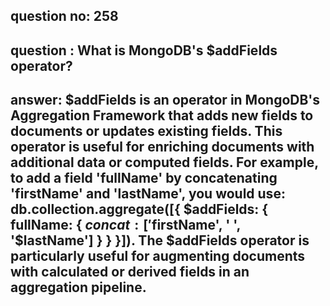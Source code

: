 
      
## question no: 258

## question : What is MongoDB's $addFields operator?

## answer: $addFields is an operator in MongoDB's Aggregation Framework that adds new fields to documents or updates existing fields. This operator is useful for enriching documents with additional data or computed fields. For example, to add a field 'fullName' by concatenating 'firstName' and 'lastName', you would use: db.collection.aggregate([{ $addFields: { fullName: { $concat: ['$firstName', ' ', '$lastName'] } } }]). The $addFields operator is particularly useful for augmenting documents with calculated or derived fields in an aggregation pipeline.
      